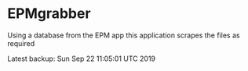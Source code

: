 # EPMgrabber
Using a database from the EPM app this application scrapes the files as required


Latest backup: Sun Sep 22 11:05:01 UTC 2019
